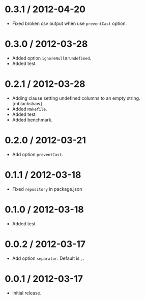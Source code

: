 
0.3.1 / 2012-04-20 
==================

  * Fixed broken csv output when use `preventCast` option.

0.3.0 / 2012-03-28 
==================

  * Added option `ignoreNullOrUndefined`.
  * Added test.

0.2.1 / 2012-03-28 
==================

  * Adding clause setting undefined columns to an empty string. [mblackshaw]
  * Added `Makefile`.
  * Added test.
  * Added benchmark.

0.2.0 / 2012-03-21 
==================

  * Add option `preventCast`.

0.1.1 / 2012-03-18 
=================

  * Fixed `repository` in package.json

0.1.0 / 2012-03-18 
==================

  * Added test

0.0.2 / 2012-03-17 
==================

  * Add option `separator`. Default is `,`.

0.0.1 / 2012-03-17 
==================

  * Initial release.
